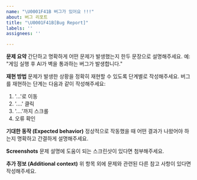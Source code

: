 ```yaml
---
name: "\U0001F41B 버그가 있어요 !!!"
about: 버그 리포트
title: "\U0001F41B[Bug Report]"
labels: ''
assignees: ''

---
```


**문제 요약**
간단하고 명확하게 어떤 문제가 발생했는지 한두 문장으로 설명해주세요.
예: "게임 실행 후 AI가 벽을 통과하는 버그가 발생합니다."

**재현 방법**
문제가 발생한 상황을 정확히 재현할 수 있도록 단계별로 작성해주세요.
버그를 재현하는 단계는 다음과 같이 작성해주세요:

1. '...'로 이동
2. '....' 클릭
3. '....'까지 스크롤
4. 오류 확인

**기대한 동작 (Expected behavior)**
정상적으로 작동했을 때 어떤 결과가 나왔어야 하는지 명확하고 간결하게 설명해주세요.

**Screenshots**
문제 설명에 도움이 되는 스크린샷이 있다면 첨부해주세요.

**추가 정보 (Additional context)**
위 항목 외에 문제와 관련된 다른 참고 사항이 있다면 작성해주세요.
